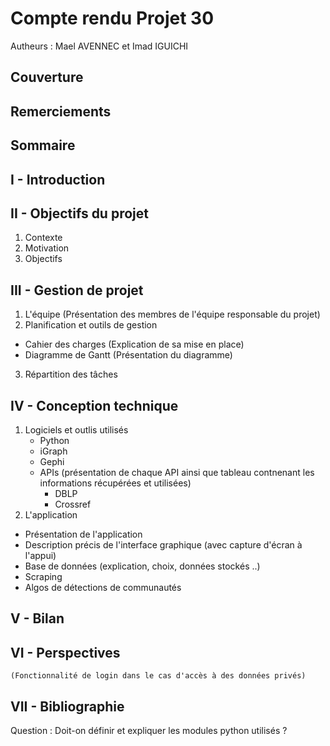 # Compte rendu Projet 30
Autheurs : Mael AVENNEC et Imad IGUICHI

## Couverture
## Remerciements
## Sommaire
## I - Introduction
## II - Objectifs du projet
1. Contexte
2. Motivation
3. Objectifs
## III - Gestion de projet
1. L'équipe 
    (Présentation des membres de l'équipe responsable du projet)
2. Planification et outils de gestion
- Cahier des charges (Explication de sa mise en place)
- Diagramme de Gantt (Présentation du diagramme)
3. Répartition des tâches
## IV -  Conception technique
1. Logiciels et outlis utilisés
    - Python
    - iGraph
    - Gephi
    - APIs (présentation de chaque API ainsi que tableau contnenant les informations récupérées et utilisées)
        - DBLP
        - Crossref
2. L'application
- Présentation de l'application 
- Description précis de l'interface graphique (avec capture d'écran à l'appui)
- Base de données (explication, choix, données stockés ..)
- Scraping
- Algos de détections de communautés
## V - Bilan
## VI - Perspectives
    (Fonctionnalité de login dans le cas d'accès à des données privés)
## VII - Bibliographie


Question : Doit-on définir et expliquer les modules python utilisés ? 